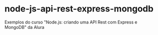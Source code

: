 # node-js-api-rest-express-mongodb
Exemplos do curso "Node.js: criando uma API Rest com Express e MongoDB" da Alura
